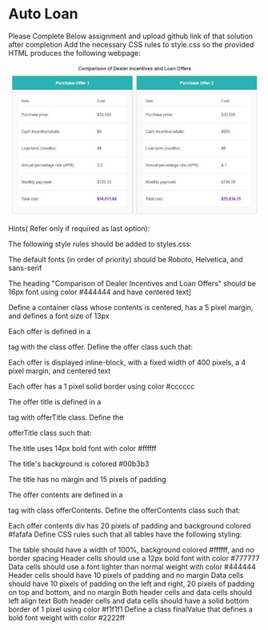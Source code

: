 # Auto Loan
Please Complete Below assignment and upload github link of that solution after completion
Add the necessary CSS rules to style.css so the provided HTML produces the following webpage:

![Alt text](image.png)

Hints( Refer only if required as last option):

The following style rules should be added to styles.css:

The default fonts (in order of priority) should be Roboto, Helvetica, and sans-serif

The heading "Comparison of Dealer Incentives and Loan Offers" should be 16px font using color #444444 and have centered text]

Define a container class whose contents is centered, has a 5 pixel margin, and defines a font size of 13px

Each offer is defined in a <div> tag with the class offer. Define the offer class such that:

Each offer is displayed inline-block, with a fixed width of 400 pixels, a 4 pixel margin, and centered text

Each offer has a 1 pixel solid border using color #cccccc

The offer title is defined in a <div> tag with offerTitle class. Define the

offerTitle class such that:

The title uses 14px bold font with color #ffffff

The title's background is colored #00b3b3

The title has no margin and 15 pixels of padding

The offer contents are defined in a <div> tag with class offerContents. Define the offerContents class such that:

Each offer contents div has 20 pixels of padding and background colored #fafafa
Define CSS rules such that all tables have the following styling:

The table should have a width of 100%, background colored #ffffff, and no border spacing
Header cells should use a 12px bold font with color #777777
Data cells should use a font lighter than normal weight with color #444444
Header cells should have 10 pixels of padding and no margin
Data cells should have 10 pixels of padding on the left and right, 20 pixels of padding on top and bottom, and no margin
Both header cells and data cells should left align text
Both header cells and data cells should have a solid bottom border of 1 pixel using color #f1f1f1
Define a class finalValue that defines a bold font weight with color #2222ff